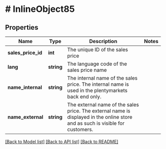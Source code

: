 # # InlineObject85

## Properties

Name | Type | Description | Notes
------------ | ------------- | ------------- | -------------
**sales_price_id** | **int** | The unique ID of the sales price | 
**lang** | **string** | The language code of the sales price name | 
**name_internal** | **string** | The internal name of the sales price. The internal name is used in the plentymarkets back end only. | 
**name_external** | **string** | The external name of the sales price. The external name is displayed in the online store and as such is visible for customers. | 

[[Back to Model list]](../../README.md#documentation-for-models) [[Back to API list]](../../README.md#documentation-for-api-endpoints) [[Back to README]](../../README.md)


